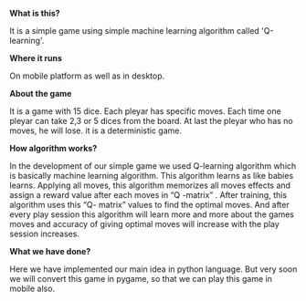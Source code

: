 <b>What is this?</b>

It is a simple game using simple machine learning algorithm called 'Q-learning'.

<b>Where it runs</b>

On mobile platform as well as in desktop.

<b>About the game</b>

It is a game with 15 dice. Each pleyar has specific moves. Each time one pleyar can take 2,3 or 5 dices from the board. At last the pleyar who has no moves, he will lose. it is a deterministic game. 

<b>How algorithm works?</b> 

In the development of our simple game we used Q-learning algorithm which is basically machine learning algorithm. This algorithm learns as like babies learns. Applying  all moves, this algorithm memorizes all moves effects and assign a reward value after each moves in “Q -matrix” . After training, this algorithm uses this “Q- matrix” values to find the optimal moves. And after every play session this algorithm will learn more and more about the games moves and accuracy of giving optimal moves will increase with the play session increases.  


<b>What we have done?</b>

Here we have implemented our main idea in python language. But very soon we will convert this game in pygame, so that we can play this game in mobile also. 


        
